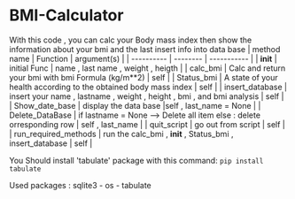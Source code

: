# BMI-Calculator
With this code , you can calc your Body mass index then show the information about  your bmi and the last insert info into data base
| method name | Function | argument(s) |
| ----------  | -------- | ----------- | 
| __init__    | initial Func | name , last name ,  weight , heigth |
| calc_bmi | Calc and return your bmi with bmi Formula (kg/m**2) | self |
| Status_bmi | A state of your health according to the obtained body mass index | self | 
| insert_database | insert your name , lastname , weight , height , bmi , and bmi analysis | self |
| Show_date_base | display the data base  |self , last_name = None |
| Delete_DataBase | if lastname = None --> Delete all item else : delete orresponding row | self , last_name |
| quit_script | go out from script | self |
| run_required_methods | run the calc_bmi , __init__ , Status_bmi , insert_database | self | 

You Should install 'tabulate' package with this command:
` pip install tabulate `

Used packages : 
sqlite3 - 
os - 
tabulate 
